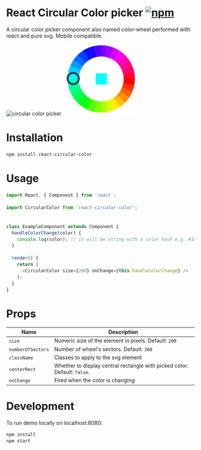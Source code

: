 # React Circular Color picker [![npm](https://img.shields.io/npm/dt/react-circular-color.svg)](https://www.npmjs.com/package/react-circular-color)


A circular color picker component also named color-wheel performed with react and pure svg. Mobile compatible.

![circular color picker](/assets/wheel.png) ![circular color picker](/assets/wheel32.PNG)

# Installation

```bash
npm install react-circular-color
```

# Usage

```javascript
import React, { Component } from 'react';

import CircularColor from 'react-circular-color';


class ExampleComponent extends Component {
  handleColorChange(color) {
    console.log(color); // it will be string with a color hash e.g. #1c1c1c
  }

  render() {
    return (
      <CircularColor size={200} onChange={this.handleColorChange} />
    );
  }
}
```

# Props

| Name | Description |
| ---- | ----------- |
| `size` | Numeric size of the element in pixels. Default: `200` |
| `numberOfSectors` | Number of wheel's sectors. Default: `360` |
| `className` | Classes to apply to the svg element |
| `centerRect` | Whether to display central rectangle with picked color. Default: `false`. |
| `onChange` | Fired when the color is changing |

# Development

To run demo locally on localhost:8080:

```bash
npm install
npm start
```

